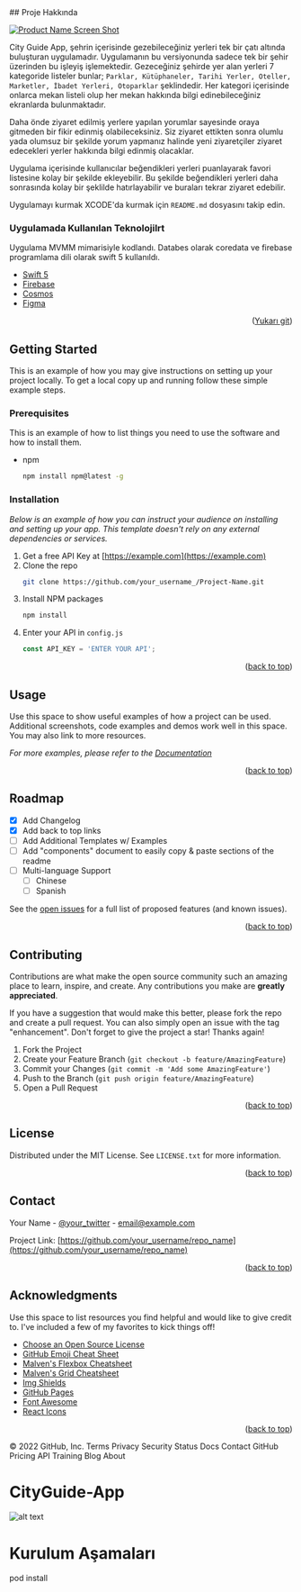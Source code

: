 

   
<div id="top"></div>
<!-- ABOUT THE PROJECT -->
## Proje Hakkında

[![Product Name Screen Shot][product-screenshot]](https://example1.com)

City Guide App, şehrin içerisinde gezebileceğiniz yerleri tek bir çatı altında buluşturan uygulamadır. Uygulamanın bu versiyonunda sadece tek bir şehir üzerinden bu işleyiş işlemektedir. Gezeceğiniz şehirde yer alan yerleri 7 kategoride listeler bunlar; `Parklar, Kütüphaneler, Tarihi Yerler, Oteller, Marketler, İbadet Yerleri, Otoparklar` şeklindedir. Her kategori içerisinde onlarca mekan listeli olup her mekan hakkında bilgi edinebileceğiniz ekranlarda bulunmaktadır.

Daha önde ziyaret edilmiş yerlere yapılan yorumlar sayesinde oraya gitmeden bir fikir edinmiş olabileceksiniz. Siz ziyaret ettikten sonra olumlu yada olumsuz bir şekilde yorum yapmanız halinde yeni ziyaretçiler ziyaret edecekleri yerler hakkında bilgi edinmiş olacaklar.

Uygulama içerisinde kullanıcılar beğendikleri yerleri puanlayarak favori listesine kolay bir şekilde ekleyebilir. Bu şekilde beğendikleri yerleri daha sonrasında kolay bir şeklilde hatırlayabilir ve buraları tekrar ziyaret edebilir.

Uygulamayı kurmak XCODE'da kurmak için `README.md` dosyasını takip edin.



### Uygulamada Kullanılan Teknolojilrt

Uygulama MVMM mimarisiyle kodlandı. Databes olarak coredata ve firebase programlama dili olarak swift 5 kullanıldı.

* [Swift 5](https://developer.apple.com/swift/)
* [Firebase](https://firebase.google.com/)
* [Cosmos](https://github.com/evgenyneu/Cosmos)
* [Figma](https://figma.com/)

<p align="right">(<a href="#top">Yukarı git</a>)</p>



<!-- GETTING STARTED -->
## Getting Started

This is an example of how you may give instructions on setting up your project locally.
To get a local copy up and running follow these simple example steps.

### Prerequisites

This is an example of how to list things you need to use the software and how to install them.
* npm
  ```sh
  npm install npm@latest -g
  ```

### Installation

_Below is an example of how you can instruct your audience on installing and setting up your app. This template doesn't rely on any external dependencies or services._

1. Get a free API Key at [https://example.com](https://example.com)
2. Clone the repo
   ```sh
   git clone https://github.com/your_username_/Project-Name.git
   ```
3. Install NPM packages
   ```sh
   npm install
   ```
4. Enter your API in `config.js`
   ```js
   const API_KEY = 'ENTER YOUR API';
   ```

<p align="right">(<a href="#top">back to top</a>)</p>



<!-- USAGE EXAMPLES -->
## Usage

Use this space to show useful examples of how a project can be used. Additional screenshots, code examples and demos work well in this space. You may also link to more resources.

_For more examples, please refer to the [Documentation](https://example.com)_

<p align="right">(<a href="#top">back to top</a>)</p>



<!-- ROADMAP -->
## Roadmap

- [x] Add Changelog
- [x] Add back to top links
- [ ] Add Additional Templates w/ Examples
- [ ] Add "components" document to easily copy & paste sections of the readme
- [ ] Multi-language Support
    - [ ] Chinese
    - [ ] Spanish

See the [open issues](https://github.com/othneildrew/Best-README-Template/issues) for a full list of proposed features (and known issues).

<p align="right">(<a href="#top">back to top</a>)</p>



<!-- CONTRIBUTING -->
## Contributing

Contributions are what make the open source community such an amazing place to learn, inspire, and create. Any contributions you make are **greatly appreciated**.

If you have a suggestion that would make this better, please fork the repo and create a pull request. You can also simply open an issue with the tag "enhancement".
Don't forget to give the project a star! Thanks again!

1. Fork the Project
2. Create your Feature Branch (`git checkout -b feature/AmazingFeature`)
3. Commit your Changes (`git commit -m 'Add some AmazingFeature'`)
4. Push to the Branch (`git push origin feature/AmazingFeature`)
5. Open a Pull Request

<p align="right">(<a href="#top">back to top</a>)</p>



<!-- LICENSE -->
## License

Distributed under the MIT License. See `LICENSE.txt` for more information.

<p align="right">(<a href="#top">back to top</a>)</p>



<!-- CONTACT -->
## Contact

Your Name - [@your_twitter](https://twitter.com/your_username) - email@example.com

Project Link: [https://github.com/your_username/repo_name](https://github.com/your_username/repo_name)

<p align="right">(<a href="#top">back to top</a>)</p>



<!-- ACKNOWLEDGMENTS -->
## Acknowledgments

Use this space to list resources you find helpful and would like to give credit to. I've included a few of my favorites to kick things off!

* [Choose an Open Source License](https://choosealicense.com)
* [GitHub Emoji Cheat Sheet](https://www.webpagefx.com/tools/emoji-cheat-sheet)
* [Malven's Flexbox Cheatsheet](https://flexbox.malven.co/)
* [Malven's Grid Cheatsheet](https://grid.malven.co/)
* [Img Shields](https://shields.io)
* [GitHub Pages](https://pages.github.com)
* [Font Awesome](https://fontawesome.com)
* [React Icons](https://react-icons.github.io/react-icons/search)

<p align="right">(<a href="#top">back to top</a>)</p>



<!-- MARKDOWN LINKS & IMAGES -->
<!-- https://www.markdownguide.org/basic-syntax/#reference-style-links -->
[contributors-shield]: https://img.shields.io/github/contributors/othneildrew/Best-README-Template.svg?style=for-the-badge
[contributors-url]: https://github.com/othneildrew/Best-README-Template/graphs/contributors
[forks-shield]: https://img.shields.io/github/forks/othneildrew/Best-README-Template.svg?style=for-the-badge
[forks-url]: https://github.com/othneildrew/Best-README-Template/network/members
[stars-shield]: https://img.shields.io/github/stars/othneildrew/Best-README-Template.svg?style=for-the-badge
[stars-url]: https://github.com/othneildrew/Best-README-Template/stargazers
[issues-shield]: https://img.shields.io/github/issues/othneildrew/Best-README-Template.svg?style=for-the-badge
[issues-url]: https://github.com/othneildrew/Best-README-Template/issues
[license-shield]: https://img.shields.io/github/license/othneildrew/Best-README-Template.svg?style=for-the-badge
[license-url]: https://github.com/othneildrew/Best-README-Template/blob/master/LICENSE.txt
[linkedin-shield]: https://img.shields.io/badge/-LinkedIn-black.svg?style=for-the-badge&logo=linkedin&colorB=555
[linkedin-url]: https://linkedin.com/in/othneildrew
[product-screenshot]: images/screenshot.png
© 2022 GitHub, Inc.
Terms
Privacy
Security
Status
Docs
Contact GitHub
Pricing
API
Training
Blog
About


# CityGuide-App

![alt text](http://sinantanrikut.com/app1.gif)

# Kurulum Aşamaları

pod install
